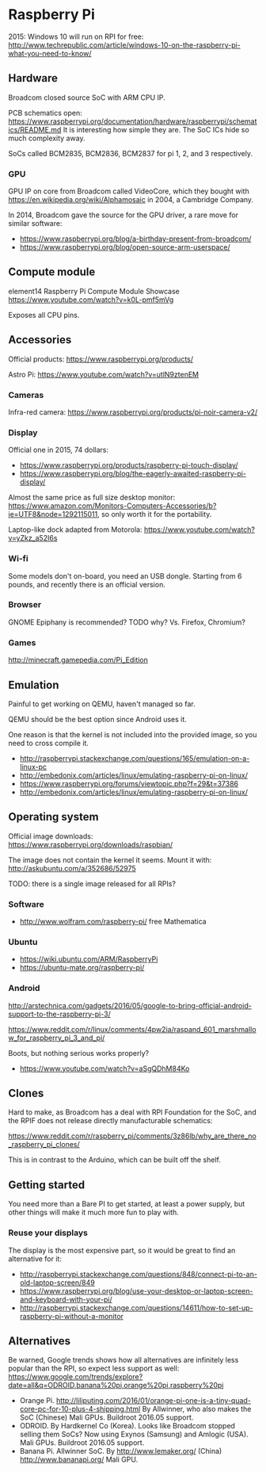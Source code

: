 # Raspberry Pi

2015: Windows 10 will run on RPI for free: <http://www.techrepublic.com/article/windows-10-on-the-raspberry-pi-what-you-need-to-know/>

## Hardware

Broadcom closed source SoC with ARM CPU IP.

PCB schematics open: <https://www.raspberrypi.org/documentation/hardware/raspberrypi/schematics/README.md> It is interesting how simple they are. The SoC ICs hide so much complexity away.

SoCs called BCM2835, BCM2836, BCM2837 for pi 1, 2, and 3 respectively.

### GPU

GPU IP on core from Broadcom called VideoCore, which they bought with <https://en.wikipedia.org/wiki/Alphamosaic> in 2004, a Cambridge Company.

In 2014, Broadcom gave the source for the GPU driver, a rare move for similar software:

- <https://www.raspberrypi.org/blog/a-birthday-present-from-broadcom/>
- <https://www.raspberrypi.org/blog/open-source-arm-userspace/>

## Compute module

element14 Raspberry Pi Compute Module Showcase <https://www.youtube.com/watch?v=k0L-pmf5mVg>

Exposes all CPU pins.

## Accessories

Official products: <https://www.raspberrypi.org/products/>

Astro Pi: <https://www.youtube.com/watch?v=utlN9ztenEM>

### Cameras

Infra-red camera: <https://www.raspberrypi.org/products/pi-noir-camera-v2/>

### Display

Official one in 2015, 74 dollars:

- <https://www.raspberrypi.org/products/raspberry-pi-touch-display/>
- <https://www.raspberrypi.org/blog/the-eagerly-awaited-raspberry-pi-display/>

Almost the same price as full size desktop monitor: <https://www.amazon.com/Monitors-Computers-Accessories/b?ie=UTF8&node=1292115011>, so only worth it for the portability.

Laptop-like dock adapted from Motorola: <https://www.youtube.com/watch?v=yZkz_a52I6s>

### Wi-fi

Some models don't on-board, you need an USB dongle. Starting from 6 pounds, and recently there is an official version.

### Browser

GNOME Epiphany is recommended? TODO why? Vs. Firefox, Chromium?

### Games

<http://minecraft.gamepedia.com/Pi_Edition>

## Emulation

Painful to get working on QEMU, haven't managed so far.

QEMU should be the best option since Android uses it.

One reason is that the kernel is not included into the provided image, so you need to cross compile it.

- <http://raspberrypi.stackexchange.com/questions/165/emulation-on-a-linux-pc>
- <http://embedonix.com/articles/linux/emulating-raspberry-pi-on-linux/>
- <https://www.raspberrypi.org/forums/viewtopic.php?f=29&t=37386>
- <http://embedonix.com/articles/linux/emulating-raspberry-pi-on-linux/>

## Operating system

Official image downloads: <https://www.raspberrypi.org/downloads/raspbian/>

The image does not contain the kernel it seems. Mount it with: <http://askubuntu.com/a/352686/52975>

TODO: there is a single image released for all RPIs?

### Software

- <http://www.wolfram.com/raspberry-pi/> free Mathematica

### Ubuntu

- <https://wiki.ubuntu.com/ARM/RaspberryPi>
- <https://ubuntu-mate.org/raspberry-pi/>

### Android

<http://arstechnica.com/gadgets/2016/05/google-to-bring-official-android-support-to-the-raspberry-pi-3/>

<https://www.reddit.com/r/linux/comments/4pw2ia/raspand_601_marshmallow_for_raspberry_pi_3_and_pi/>

Boots, but nothing serious works properly?

- <https://www.youtube.com/watch?v=aSgQDhM84Ko>

## Clones

Hard to make, as Broadcom has a deal with RPI Foundation for the SoC, and the RPIF does not release directly manufacturable schematics:

<https://www.reddit.com/r/raspberry_pi/comments/3z86lb/why_are_there_no_raspberry_pi_clones/>

This is in contrast to the Arduino, which can be built off the shelf.

## Getting started

You need more than a Bare PI to get started, at least a power supply, but other things will make it much more fun to play with.

### Reuse your displays

The display is the most expensive part, so it would be great to find an alternative for it:

- <http://raspberrypi.stackexchange.com/questions/848/connect-pi-to-an-old-laptop-screen/849>
- <https://www.raspberrypi.org/blog/use-your-desktop-or-laptop-screen-and-keyboard-with-your-pi/>
- <http://raspberrypi.stackexchange.com/questions/14611/how-to-set-up-raspberry-pi-without-a-monitor>

## Alternatives

Be warned, Google trends shows how all alternatives are infinitely less popular than the RPI, so expect less support as well: <https://www.google.com/trends/explore?date=all&q=ODROID,banana%20pi,orange%20pi,raspberry%20pi>

- Orange Pi. <http://liliputing.com/2016/01/orange-pi-one-is-a-tiny-quad-core-pc-for-10-plus-4-shipping.html> By Allwinner, who also makes the SoC (Chinese) Mali GPUs. Buildroot 2016.05 support.
- ODROID. By Hardkernel Co (Korea). Looks like Broadcom stopped selling them SoCs? Now using Exynos (Samsung) and Amlogic (USA). Mali GPUs. Buildroot 2016.05 support.
- Banana Pi. Allwinner SoC. By <http://www.lemaker.org/> (China) <http://www.bananapi.org/> Mali GPU.
